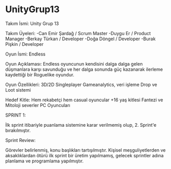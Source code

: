 # UnityGrup13
Takım İsmi: Unity Grup 13

Takım Üyeleri:
-Can Emir Şardağ / Scrum Master
-Duygu Er / Product Manager
-Berkay Türkan / Developer
-Doğa Döngel / Developer
-Burak Pişkin / Developer

Oyun İsmi:
Endless

Oyun Açıklaması:
Endless oyuncunun kendisini dalga dalga gelen düşmanlara karşı savunduğu ve her dalga sonunda güç kazanarak ilerleme kaydettiği bir Roguelike oyundur.

Oyun Özellikleri:
3D/2D
Singleplayer
Gameanalytics, veri işleme
Drop ve Loot sistemi

Hedef Kitle:
Hem rekabetçi hem casual oyuncular
+16 yaş kitlesi
Fantezi ve Mitoloji severler
PC Oyuncuları

SPRINT 1:

İlk sprint itibariyle puanlama sistemine karar verilmemiş olup, 2. Sprint'e bırakılmıştır.

Sprint Review:

Görevler belirlenmiş, konu başlıkları tartışılmıştır. 
Kişisel meşguliyetlerden ve aksaklıklardan ötürü ilk sprint bir üretim yapılmamış, gelecek sprintler adına planlama ve programlama yapılmıştır.

